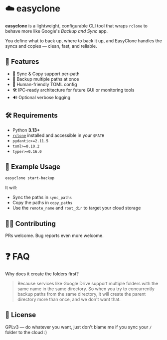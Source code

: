 # ☁️ easyclone

**easyclone** is a lightweight, configurable CLI tool that wraps `rclone` to behave more like Google's *Backup and Sync* app.

You define what to back up, where to back it up, and EasyClone handles the syncs and copies — clean, fast, and reliable.

## 🚀 Features

* 🔁 Sync & Copy support per-path
* 📁 Backup multiple paths at once
* 🧠 Human-friendly TOML config
* 🛠️ IPC-ready architecture for future GUI or monitoring tools
* 🔊 Optional verbose logging

## 🛠️ Requirements

* Python **3.13+**
* [`rclone`](https://rclone.org/) installed and accessible in your `$PATH`
* `pydantic>=2.11.5`
* `toml>=0.10.2`
* `typer>=0.16.0`

## 🧪 Example Usage

```bash
easyclone start-backup
```

It will:

* Sync the paths in `sync_paths`
* Copy the paths in `copy_paths`
* Use the `remote_name` and `root_dir` to target your cloud storage

## 🙋‍♀️ Contributing

PRs welcome. Bug reports even more welcome.

# ❓ FAQ

Why does it create the folders first?
> Because services like Google Drive support multiple folders with the same name in the same directory. So when you try to concurrently backup paths from the same directory, it will create the parent directory more than once, and we don't want that.

## 📄 License

GPLv3 — do whatever you want, just don't blame me if you sync your `/` folder to the cloud :)

